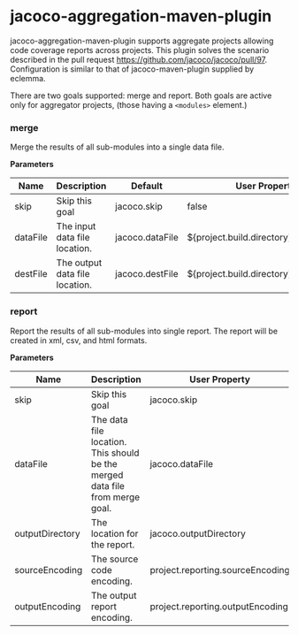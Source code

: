 # jacoco-aggregation-maven-plugin
jacoco-aggregation-maven-plugin supports aggregate projects allowing code coverage reports across projects.  This plugin solves the scenario described in the pull request https://github.com/jacoco/jacoco/pull/97.  Configuration is similar to that of jacoco-maven-plugin supplied by eclemma.

There are two goals supported: merge and report.  Both goals are active only for aggregator projects, (those having a `<modules>` element.)

### merge
Merge the results of all sub-modules into a single data file.

**Parameters**

Name | Description | Default | User Property
--- | --- | --- | ---
skip | Skip this goal | jacoco.skip | false
dataFile | The input data file location. | jacoco.dataFile | ${project.build.directory}/jacoco.exec
destFile | The output data file location. | jacoco.destFile | ${project.build.directory}/jacoco.exec

### report
Report the results of all sub-modules into single report. The report will be created in xml, csv, and html formats.

**Parameters**

Name | Description | User Property | Default
--- | --- | --- | ---
skip | Skip this goal | jacoco.skip | false
dataFile | The data file location.  This should be the merged data file from merge goal. | jacoco.dataFile | ${project.build.directory}/jacoco.exec
outputDirectory | The location for the report. | jacoco.outputDirectory | ${project.reporting.outputDirectory}/jacoco
sourceEncoding | The source code encoding. | project.reporting.sourceEncoding | UTF-8
outputEncoding | The output report encoding. | project.reporting.outputEncoding | UTF-8
